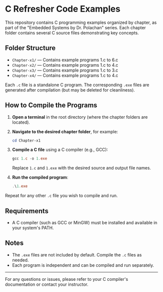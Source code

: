 # C Refresher Code Examples

This repository contains C programming examples organized by chapter, as part of the "Embedded Systems by Dr. Polachan" series. Each chapter folder contains several C source files demonstrating key concepts.

## Folder Structure

- `Chapter-x1/` — Contains example programs 1.c to 6.c
- `Chapter-x2/` — Contains example programs 1.c to 4.c
- `Chapter-x3/` — Contains example programs 1.c to 3.c
- `Chapter-x4/` — Contains example programs 1.c to 4.c

Each `.c` file is a standalone C program. The corresponding `.exe` files are generated after compilation (but may be deleted for cleanliness).

## How to Compile the Programs

1. **Open a terminal** in the root directory (where the chapter folders are located).
2. **Navigate to the desired chapter folder**, for example:
   ```powershell
   cd Chapter-x1
   ```
3. **Compile a C file** using a C compiler (e.g., GCC):
   ```powershell
   gcc 1.c -o 1.exe
   ```
   Replace `1.c` and `1.exe` with the desired source and output file names.

4. **Run the compiled program**:
   ```powershell
   .\1.exe
   ```

Repeat for any other `.c` file you wish to compile and run.

## Requirements
- A C compiler (such as GCC or MinGW) must be installed and available in your system's PATH.

## Notes
- The `.exe` files are not included by default. Compile the `.c` files as needed.
- Each program is independent and can be compiled and run separately.

---

For any questions or issues, please refer to your C compiler's documentation or contact your instructor.
